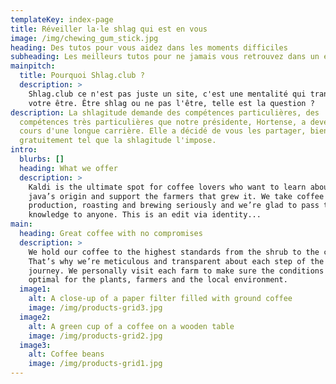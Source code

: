```yaml
---
templateKey: index-page
title: Réveiller la·le shlag qui est en vous
image: /img/chewing_gum_stick.jpg
heading: Des tutos pour vous aidez dans les moments difficiles
subheading: Les meilleurs tutos pour ne jamais vous retrouvez dans un état normal
mainpitch:
  title: Pourquoi Shlag.club ?
  description: >
    Shlag.club ce n'est pas juste un site, c'est une mentalité qui transcende
    votre être. Être shlag ou ne pas l'être, telle est la question ?
description: La shlagitude demande des compétences particulières, des
  compétences très particulières que notre présidente, Hortense, a developpé au
  cours d'une longue carrière. Elle a décidé de vous les partager, bien entendu
  gratuitement tel que la shlagitude l'impose.
intro:
  blurbs: []
  heading: What we offer
  description: >
    Kaldi is the ultimate spot for coffee lovers who want to learn about their
    java’s origin and support the farmers that grew it. We take coffee
    production, roasting and brewing seriously and we’re glad to pass that
    knowledge to anyone. This is an edit via identity...
main:
  heading: Great coffee with no compromises
  description: >
    We hold our coffee to the highest standards from the shrub to the cup.
    That’s why we’re meticulous and transparent about each step of the coffee’s
    journey. We personally visit each farm to make sure the conditions are
    optimal for the plants, farmers and the local environment.
  image1:
    alt: A close-up of a paper filter filled with ground coffee
    image: /img/products-grid3.jpg
  image2:
    alt: A green cup of a coffee on a wooden table
    image: /img/products-grid2.jpg
  image3:
    alt: Coffee beans
    image: /img/products-grid1.jpg
---
```

